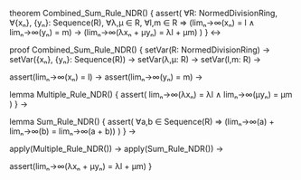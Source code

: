 theorem Combined_Sum_Rule_NDR() {
  assert(
    ∀R: NormedDivisionRing,
    ∀{xₙ}, {yₙ}: Sequence(R),
    ∀λ,μ ∈ R,
    ∀l,m ∈ R ⇒
    (limₙ→∞(xₙ) = l ∧ limₙ→∞(yₙ) = m) →
    (limₙ→∞(λxₙ + μyₙ) = λl + μm)
  )
} ↔

proof Combined_Sum_Rule_NDR() {
  setVar(R: NormedDivisionRing) →
  setVar({xₙ}, {yₙ}: Sequence(R)) →
  setVar(λ,μ: R) →
  setVar(l,m: R) →
  
  assert(limₙ→∞(xₙ) = l) →
  assert(limₙ→∞(yₙ) = m) →
  
  lemma Multiple_Rule_NDR() {
    assert(
      limₙ→∞(λxₙ) = λl ∧
      limₙ→∞(μyₙ) = μm
    )
  } →
  
  lemma Sum_Rule_NDR() {
    assert(
      ∀a,b ∈ Sequence(R) ⇒
      (limₙ→∞(a) + limₙ→∞(b) = limₙ→∞(a + b))
    )
  } →
  
  apply(Multiple_Rule_NDR()) →
  apply(Sum_Rule_NDR()) →
  
  assert(limₙ→∞(λxₙ + μyₙ) = λl + μm)
}